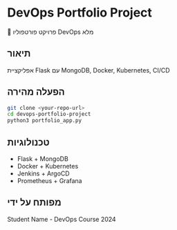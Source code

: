 # DevOps Portfolio Project

🚀 פרויקט פורטפוליו DevOps מלא

## תיאור
אפליקציית Flask עם MongoDB, Docker, Kubernetes, CI/CD

## הפעלה מהירה
```bash
git clone <your-repo-url>
cd devops-portfolio-project
python3 portfolio_app.py
```

## טכנולוגיות
- Flask + MongoDB
- Docker + Kubernetes  
- Jenkins + ArgoCD
- Prometheus + Grafana

## מפותח על ידי
Student Name - DevOps Course 2024

